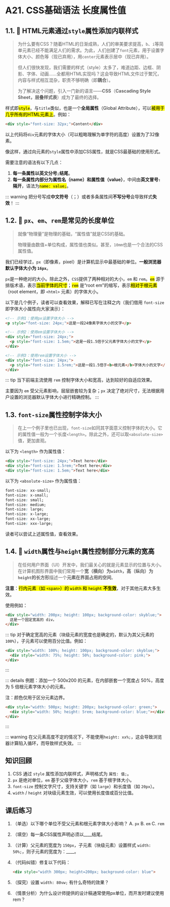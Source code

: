 # A21. CSS基础语法 长度属性值

## 1.1. 🌟 HTML元素通过`style`属性添加内联样式

> 为什么要有CSS？随着HTML的日渐成熟，人们的审美要求提高，`b`、`i`等简单元素已经不能满足人们的需求。为此，人们创建了`font`元素，用于设置字体大小、颜色等（现已弃用），用`center`元素表示居中（现已弃用）。
>
> 但人们很快发现，我们需要的样式（style）太多了，难道边距、边框、阴影、字体、动画……全都用HTML实现吗？这会导致HTML文件过于繁冗，内容与样式相互混杂，职责不够明确（即**耦合**）。
>
> 为了解决这个问题，引入一门新的语言——**CSS**（**Cascading Style Sheet，层叠样式表**）成为了最终的选择。

样式即<mark>`style`</mark>，与`title`类似，也是一个**全局属性**（Global Attribute），可以<mark>被用于几乎所有的HTML元素上</mark>。例如：

```html
<div style="font-size: 32px;">Content</div>
```

以上代码将`div`元素的字体大小（可以粗略理解为单字符的高度）设置为了32像素。

像这样，通过向元素的`style`属性中添加CSS属性，就是CSS最基础的使用形式。

需要注意的语法有以下几点：

1. **每一条属性以英文分号`;`结尾**。
2. **每一条属性内部分为属性名（name）和属性值（value）**，中间由**英文冒号`:`隔开**，语法为<mark>`name: value;`</mark>。

::: warning
把分号写成**中文符号**（；）或者多条属性间**不写分号**会导致样式**失效**！
:::

## 1.2. 🌟 `px`、`em`、`rem`是常见的长度单位

> 就像“物理量”是物理的基础，“属性值”就是CSS的基础。
>
> 物理量由数值+单位构成，属性值也类似。甚至，`10mm`也是一个合法的CSS属性值。

我们已经学过，`px`（即像素，pixel）是计算机显示中最基础的单位。**一般浏览器默认字体大小为 `16px`**。

`px`是一种绝对的大小。除此之外，`CSS`提供了两种相对的大小，`em` 和 `rem`。<mark>`em`</mark> 源于排版术语，表示<mark>当前字体的尺寸</mark>；<mark>`rem`</mark> 是“root em”的缩写，表示<mark>相对于根元素</mark>（root element，即 `<html>` 元素）的字体大小。

以下是几个例子，读者可以查看效果，解释已写在注释之内（我们借用 `font-size` 即字体大小属性向大家演示）：

```html
<!-- 示例1：使用px设置字体大小 -->
<p style="font-size: 24px;">这是一段24像素字体大小的文字</p>

<!-- 示例2：使用em设置字体大小 -->
<div style="font-size: 24px;">
  <p style="font-size: 1.5em;">这是一段1.5倍于父元素字体大小的文字</p>
</div>

<!-- 示例3：使用rem设置字体大小 -->
<div style="font-size: 24px;">
  <p style="font-size: 1.5rem;">这是一段1.5倍于<b>根元素</b>字体大小的文字</p>
</div>
```

::: tip
当下前端主流使用 `rem` 控制字体大小和宽高，达到较好的自适应效果。

主要因为 `em` 受父元素影响，层层嵌套较为复杂；`px` 决定了绝对尺寸，无法根据用户设置的浏览器默认字体大小进行精确控制。
:::

## 1.3. `font-size`属性控制字体大小

> 在上一个例子里也已出现，`font-size`如同其字面意义控制字体的大小。它的属性值一般为一个长度`<length>`。除此之外，还可以取`<absolute-size>`值，更加直观。

以下为 `<length>` 作为属性值：

```html
<div style="font-size: 24px;">Text here</div>
<div style="font-size: 1.5rem;">Text here</div>
<div style="font-size: 1.5em;">Text here</div>
```

以下为 `<absolute-size>` 作为属性值：

```css
font-size: xx-small;
font-size: x-small;
font-size: small;
font-size: medium;
font-size: large;
font-size: x-large;
font-size: xx-large;
font-size: xxx-large;
```

读者可以尝试上述属性值，查看效果。

## 1.4. 🌟 `width`属性与`height`属性控制部分元素的宽高

> 在任何用户界面（UI）开发中，我们最关心的就是元素显示的位置与大小。在计算机图形界面中我们常用一个**宽（横向）为`width`，高（纵向）为`height`的长方形**描述一个**元素在界面占用的空间**。

**注意**：<mark>行内元素（如 `<span>`）的 `width` 和 `height` **不生效**</mark>，对于其他元素大多生效。

使用例如：

```html
<div style="width: 200px; height: 100px; background-color: skyblue;">
  这是一个固定宽高的 div。
</div>
```

::: tip
对于确定宽高的元素（块级元素的宽度也是确定的，默认为其父元素的`100%`），子元素可以使用百分比值。例如：

```html
<div style="width: 100%; height: 100px; background-color: skyblue;">
  <div style="width: 75%; height: 50%; background-color: pink;">
</div>
```
:::

::: details 例题：添加一个 500x200 的元素，在内部嵌套一个宽度占 50%，高度为 5 倍根元素字体大小的元素。

注：颜色仅用于区分元素边界。

```html
<div style="width: 500px; height: 200px; background-color: green;">
  <div style="width: 50%; height: 5rem; background-color: blue;"></div>
</div>
```

:::

::: warning
在父元素高度不定的情况下，不能使用`height: xx%;`，这会导致浏览器计算陷入循环，而导致样式失效。
:::

## 知识回顾

1. CSS 通过 `style` 属性添加内联样式，声明格式为 `属性: 值;`。
2. `px` 是绝对单位，`em` 基于父级字体大小，`rem` 基于根字体大小。
3. `font-size` 控制文字尺寸，支持关键字（如 `large`）和长度值（如 `20px`）。
4. `width` / `height` 对块级元素生效，可以使用长度值或百分比值。

## 课后练习
1. （单选）以下哪个单位不受父元素和根元素字体大小影响？
   A. `px`  B. `em`  C. `rem`

2. （填空）每一条CSS属性声明必须以____结尾。
3. （计算）父元素的宽度为 `150px`，子元素（块级元素）设置样式 `width: 50%;`，则子元素的宽度为：____。
4. （代码纠错）修复以下代码：
   ```html
   <div style="width 300px; height=200px; background-color: blue">
   ```
5. （探究）设置 `width: 80vw;` 有什么奇特的效果？
6. （情景分析）为什么设计师提供的设计稿通常使用px单位，而开发时建议使用rem？
